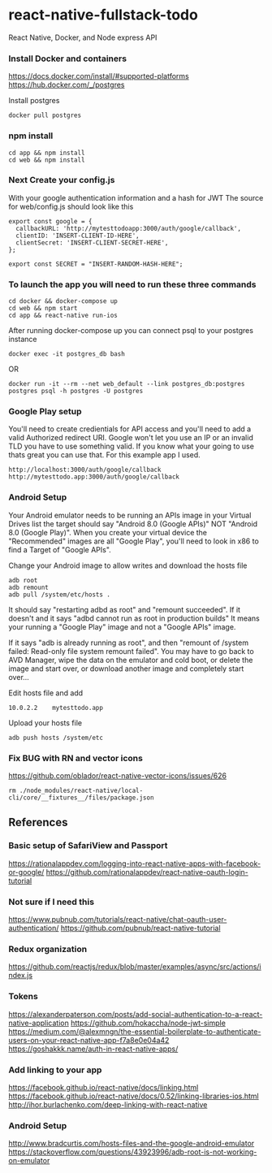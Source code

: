 # react-native-fullstack-todo
React Native, Docker, and Node express API

### Install Docker and containers

https://docs.docker.com/install/#supported-platforms
https://hub.docker.com/_/postgres

Install postgres
```
docker pull postgres
```

### npm install
```
cd app && npm install
cd web && npm install
```

### Next Create your config.js
With your google authentication information and a hash for JWT
The source for web/config.js should look like this
```
export const google = {
  callbackURL: 'http://mytesttodoapp:3000/auth/google/callback',
  clientID: 'INSERT-CLIENT-ID-HERE',
  clientSecret: 'INSERT-CLIENT-SECRET-HERE',
};

export const SECRET = "INSERT-RANDOM-HASH-HERE";
```

### To launch the app you will need to run these three commands

```
cd docker && docker-compose up
cd web && npm start
cd app && react-native run-ios
```

After running docker-compose up you can connect psql to your postgres instance
```
docker exec -it postgres_db bash
```
OR
```
docker run -it --rm --net web_default --link postgres_db:postgres postgres psql -h postgres -U postgres
```

### Google Play setup
You'll need to create credientials for API access and you'll need to add a valid Authorized redirect URI. Google won't let you use an IP or an invalid TLD you have to use something valid.  If you know what your going to use thats great you can use that.  For this example app I used.
```
http://localhost:3000/auth/google/callback
http://mytesttodo.app:3000/auth/google/callback
```


### Android Setup

Your Android emulator needs to be running an APIs image in your Virtual Drives list the target should say "Android 8.0 (Google APIs)" NOT "Android 8.0 (Google Play)".  When you create your virtual device the "Recommended" images are all "Google Play", you'll need to look in x86 to find a Target of "Google APIs".

Change your Android image to allow writes and download the hosts file
```
adb root
adb remount
adb pull /system/etc/hosts .
```
It should say "restarting adbd as root" and "remount succeeded". If it doesn't and it says "adbd cannot run as root in production builds" It means your running a "Google Play" image and not a "Google APIs" image.

If it says "adb is already running as root", and then "remount of /system failed: Read-only file system remount failed".  You may have to go back to AVD Manager, wipe the data on the emulator and cold boot, or delete the image and start over, or download another image and completely start over...

Edit hosts file and add
```
10.0.2.2	mytesttodo.app
```
Upload your hosts file
```
adb push hosts /system/etc
```

### Fix BUG with RN and vector icons
https://github.com/oblador/react-native-vector-icons/issues/626

```
rm ./node_modules/react-native/local-cli/core/__fixtures__/files/package.json
```

## References
### Basic setup of SafariView and Passport
https://rationalappdev.com/logging-into-react-native-apps-with-facebook-or-google/
https://github.com/rationalappdev/react-native-oauth-login-tutorial

### Not sure if I need this
https://www.pubnub.com/tutorials/react-native/chat-oauth-user-authentication/
https://github.com/pubnub/react-native-tutorial

### Redux organization
https://github.com/reactjs/redux/blob/master/examples/async/src/actions/index.js

### Tokens
https://alexanderpaterson.com/posts/add-social-authentication-to-a-react-native-application
https://github.com/hokaccha/node-jwt-simple
https://medium.com/@alexmngn/the-essential-boilerplate-to-authenticate-users-on-your-react-native-app-f7a8e0e04a42
https://goshakkk.name/auth-in-react-native-apps/

### Add linking to your app
https://facebook.github.io/react-native/docs/linking.html
https://facebook.github.io/react-native/docs/0.52/linking-libraries-ios.html
http://ihor.burlachenko.com/deep-linking-with-react-native

### Android Setup
http://www.bradcurtis.com/hosts-files-and-the-google-android-emulator
https://stackoverflow.com/questions/43923996/adb-root-is-not-working-on-emulator